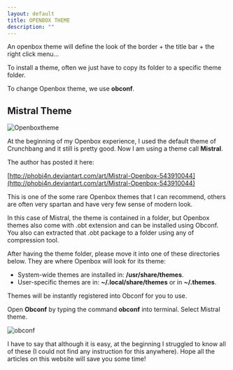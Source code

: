 ```yaml
---
layout: default
title: OPENBOX THEME
description: ""
---
```


An openbox theme will define the look of the border + the title bar + the right click menu...

To install a theme, often we just have to copy its folder to a specific theme folder.

To change Openbox theme, we use **obconf**.

## Mistral Theme

![Openboxtheme]({{site.baseurl}}/images/Mistral-Theme.jpg)

At the beginning of my Openbox experience, I used the default theme of Crunchbang and it still is pretty good. Now I am using a theme call **Mistral**.

The author has posted it here:

[http://phobi4n.deviantart.com/art/Mistral-Openbox-543910044](http://phobi4n.deviantart.com/art/Mistral-Openbox-543910044)

This is one of the some rare Openbox themes that I can recommend, others are often very spartan and have very few sense of modern look.

In this case of Mistral, the theme is contained in a folder, but Openbox themes also come with .obt extension and can be installed using Obconf. You also can extracted that .obt package to a folder using any of compression tool.

After having the theme folder, please move it into one of these directories below. They are where Openbox will look for its theme:

* System-wide themes are installed in: **/usr/share/themes**.
* User-specific themes are in: **~/.local/share/themes** or in **~/.themes**.

Themes will be instantly registered into Obconf for you to use.

Open **Obconf** by typing the command **obconf** into terminal. Select Mistral theme.

![obconf]({{site.baseurl}}/images/obconf.png)

I have to say that although it is easy, at the beginning I struggled to know all of these (I could not find any instruction for this anywhere). Hope all the articles on this website will save you some time!
